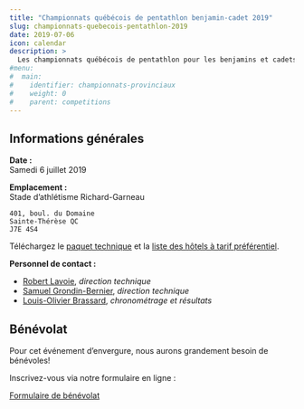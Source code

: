 ```yaml
---
title: "Championnats québécois de pentathlon benjamin-cadet 2019"
slug: championnats-quebecois-pentathlon-2019
date: 2019-07-06
icon: calendar
description: >
  Les championnats québécois de pentathlon pour les benjamins et cadets se tiendront à Sainte-Thérèse le 6 juillet 2019, en même temps que les [Championnats québécois junior-senior-para](/competitions/championnats-quebecois-junior-senior-para-2019/) du 6 au 7 juillet 2019.
#menu:
#  main:
#    identifier: championnats-provinciaux
#    weight: 0
#    parent: competitions
---
```


## Informations générales

**Date :**  
Samedi 6 juillet 2019

**Emplacement :**  
Stade d’athlétisme Richard-Garneau  
```
401, boul. du Domaine  
Sainte-Thérèse QC  
J7E 4S4
```

Téléchargez le [paquet technique](https://assets.corsaire-chaparral.org/competitions/2019/championnats-qc/document-technique-championnats-quebecois-pentathlon-ben-cad-2019.pdf) et la [liste des hôtels à tarif préférentiel](https://assets.corsaire-chaparral.org/competitions/2019/championnats-qc/hotels-championnats-qc-2019.pdf).

**Personnel de contact :**  

- [Robert Lavoie](mailto:robertlecoach@gmail.com), _direction technique_
- [Samuel Grondin-Bernier](mailto:grondin750@hotmail.com), _direction technique_
- [Louis-Olivier Brassard](mailto:louis@corsaire-chaparral.org), _chronométrage et résultats_

## Bénévolat

Pour cet événement d’envergure, nous aurons grandement besoin de bénévoles!

Inscrivez-vous via notre formulaire en ligne :

<a href="https://campagnes.corsaire-chaparral.org/benevolat-provinciaux-ete-2019" target="_blank" class="btn btn-primary">
<span class="icon icon-assignment"></span>
Formulaire de bénévolat
</a>
